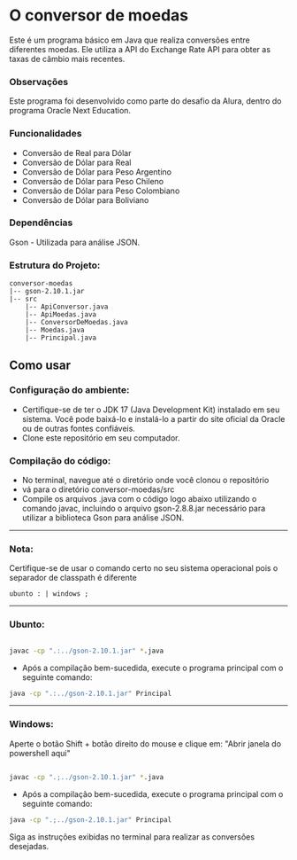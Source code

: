# O conversor de moedas

Este é um programa básico em Java que realiza conversões entre diferentes moedas. Ele utiliza a API do Exchange Rate API para obter as taxas de câmbio mais recentes.

### Observações
Este programa foi desenvolvido como parte do desafio da Alura, dentro do programa Oracle Next Education.

### Funcionalidades
- Conversão de Real para Dólar 
- Conversão de Dólar para Real
- Conversão de Dólar para Peso Argentino
- Conversão de Dólar para Peso Chileno
- Conversão de Dólar para Peso Colombiano
- Conversão de Dólar para Boliviano

### Dependências
Gson - Utilizada para análise JSON. 

### Estrutura do Projeto: 
```
conversor-moedas
|-- gson-2.10.1.jar
|-- src
    |-- ApiConversor.java
    |-- ApiMoedas.java
    |-- ConversorDeMoedas.java
    |-- Moedas.java
    |-- Principal.java
```

## Como usar
 ### Configuração do ambiente:

 - Certifique-se de ter o JDK 17 (Java Development Kit) instalado em seu sistema. Você pode baixá-lo e instalá-lo a partir do site oficial da Oracle ou de outras fontes confiáveis.
 - Clone este repositório em seu computador.


### Compilação do código:
 - No terminal, navegue até o diretório onde você clonou o repositório
 - vá para o diretório conversor-moedas/src
 - Compile os arquivos .java com o código logo abaixo utilizando o comando javac, incluindo o arquivo gson-2.8.8.jar necessário para utilizar a biblioteca Gson para análise JSON. 
***
### Nota: 
Certifique-se de usar o comando certo no seu sistema operacional pois o separador de classpath é diferente 
```
ubunto : | windows ;
```

***
### Ubunto:
```bash

javac -cp ".:../gson-2.10.1.jar" *.java

```
 - Após a compilação bem-sucedida, execute o programa principal com o seguinte comando:
```bash
java -cp ".:../gson-2.10.1.jar" Principal

```
___


### Windows:
Aperte o botão Shift + botão direito do mouse e clique em: "Abrir janela do powershell aqui"
```bash

javac -cp ".;../gson-2.10.1.jar" *.java


```
- Após a compilação bem-sucedida, execute o programa principal com o seguinte comando:
```bash
java -cp ".;../gson-2.10.1.jar" Principal


```
Siga as instruções exibidas no terminal para realizar as conversões desejadas.
